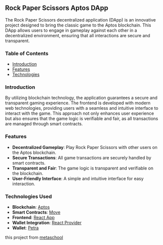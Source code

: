 ## Rock Paper Scissors Aptos DApp

The Rock Paper Scissors decentralized application (DApp) is an innovative project designed to bring the classic game to the Aptos blockchain. This DApp allows users to engage in gameplay against each other in a decentralized environment, ensuring that all interactions are secure and transparent.

### Table of Contents

- [Introduction](#introduction)
- [Features](#features)
- [Technologies](#technologies)

### Introduction

By utilizing blockchain technology, the application guarantees a secure and transparent gaming experience. The frontend is developed with modern web technologies, providing users with a seamless and intuitive interface to interact with the game. This approach not only enhances user experience but also ensures that the game logic is verifiable and fair, as all transactions are managed through smart contracts.

### Features

- **Decentralized Gameplay**: Play Rock Paper Scissors with other users on the Aptos blockchain.
- **Secure Transactions**: All game transactions are securely handled by smart contracts.
- **Transparent and Fair**: The game logic is transparent and verifiable on the blockchain.
- **User-Friendly Interface**: A simple and intuitive interface for easy interaction.

### Technologies Used

- **Blockchain**: [Aptos](https://aptos.dev/)
- **Smart Contracts**: [Move](https://move-language.github.io/move/)
- **Frontend**: [React App](https://github.com/facebook/create-react-app)
- **Wallet Integration**: [React Provider](https://aptos.dev/en/build/sdks/wallet-adapter/dapp)
- **Wallet**: [Petra](https://petra.app/)

this project from [metaschool](https://metaschool.so/)

